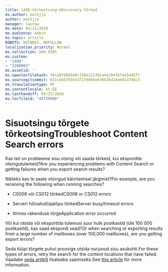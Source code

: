 ```yaml
---
title: 1490-tõrkeotsing-eDiscovery-tõrked
ms.author: markjjo
author: markjjo
manager: lauraw
ms.date: 04/21/2020
ms.audience: Admin
ms.topic: article
ROBOTS: NOINDEX, NOFOLLOW
localization_priority: Normal
ms.collection: Adm_O365
ms.custom:
- "1490"
- "3200003"
ms.assetid: ''
ms.openlocfilehash: fbca97d06508c316612139ca42c04fb7ee5445f7
ms.sourcegitcommit: 631cbb5f03e5371f0995e976536d24e9d13746c3
ms.translationtype: MT
ms.contentlocale: et-EE
ms.lasthandoff: 04/22/2020
ms.locfileid: "43759580"
---
```

# <a name="troubleshoot-content-search-errors"></a><span data-ttu-id="1f934-102">Sisuotsingu tõrgete tõrkeotsing</span><span class="sxs-lookup"><span data-stu-id="1f934-102">Troubleshoot Content Search errors</span></span>

<span data-ttu-id="1f934-103">Kas teil on probleeme sisu otsing või saada tõrkeid, kui ekspordite otsingutulemeid?</span><span class="sxs-lookup"><span data-stu-id="1f934-103">Are you experiencing problems with Content Search or getting failures when you export search results?</span></span>

<span data-ttu-id="1f934-104">Näiteks kas te saate otsingud käivitamisel järgmist?</span><span class="sxs-lookup"><span data-stu-id="1f934-104">For example, are you receiving the following when running searches?</span></span>

- <span data-ttu-id="1f934-105">CS008 või CS012 tõrked</span><span class="sxs-lookup"><span data-stu-id="1f934-105">CS008 or CS012 errors</span></span>

- <span data-ttu-id="1f934-106">Serveri hõivatud/ajalõpu tõrked</span><span class="sxs-lookup"><span data-stu-id="1f934-106">Server busy/timeout errors</span></span>

- <span data-ttu-id="1f934-107">Ilmnes rakenduse tõrge</span><span class="sxs-lookup"><span data-stu-id="1f934-107">Application error occurred</span></span>

<span data-ttu-id="1f934-108">Või kui otsida või eksportida tulemusi suur hulk postkastid (üle 100 000 postkastid), kas saad ekspordi vead?</span><span class="sxs-lookup"><span data-stu-id="1f934-108">Or when searching or exporting results from a large number of mailboxes (over 100,000 mailboxes), are you getting export errors?</span></span>

<span data-ttu-id="1f934-109">Seda tüüpi tõrgete puhul proovige otsida nurjunud sisu asukohti.</span><span class="sxs-lookup"><span data-stu-id="1f934-109">For these types of errors, retry the search for the content locations that have failed.</span></span> <span data-ttu-id="1f934-110">Vaadake [seda artiklit](https://docs.microsoft.com/office365/securitycompliance/retry-failed-content-search) lisateabe saamiseks.</span><span class="sxs-lookup"><span data-stu-id="1f934-110">See  [this article](https://docs.microsoft.com/office365/securitycompliance/retry-failed-content-search) for more information.</span></span>
